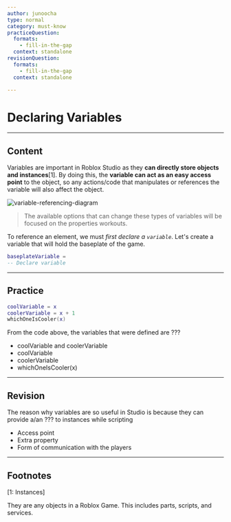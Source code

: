 ```yaml
---
author: junoocha
type: normal
category: must-know
practiceQuestion:
  formats:
    - fill-in-the-gap
  context: standalone
revisionQuestion:
  formats:
    - fill-in-the-gap
  context: standalone

---
```


# Declaring Variables
---

## Content
Variables are important in Roblox Studio as they **can directly store objects and instances**[1]. By doing this, the **variable can act as an easy access point** to the object, so any actions/code that manipulates or references the variable will also affect the object.

![variable-referencing-diagram](https://img.enkipro.com/cab77f31b9f8023a4369582118573e8f.png)

> The available options that can change these types of variables will be focused on the properties workouts.

To reference an element, we must *first declare a `variable`*. Let's create a variable that will hold the baseplate of the game.

```lua
baseplateVariable = 
-- Declare variable 
```
---
## Practice
```lua
coolVariable = x
coolerVariable = x + 1
whichOneIsCooler(x)
```
From the code above, the variables that were defined are ???

- coolVariable and coolerVariable
- coolVariable
- coolerVariable
- whichOneIsCooler(x)

---

## Revision
The reason why variables are so useful in Studio is because they can provide a/an ??? to instances while scripting

- Access point
- Extra property
- Form of communication with the players


---
## Footnotes
[1: Instances]

They are any objects in a Roblox Game. This includes parts, scripts, and services.
